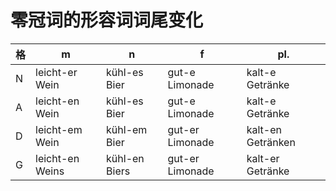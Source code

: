 # 零冠词的形容词词尾变化

| 格  | m               | n             | f               | pl.               |
| --- | --------------- | ------------- | --------------- | ----------------- |
| N   | leicht-er Wein  | kühl-es Bier  | gut-e Limonade  | kalt-e Getränke   |
| A   | leicht-en Wein  | kühl-es Bier  | gut-e Limonade  | kalt-e Getränke   |
| D   | leicht-em Wein  | kühl-em Bier  | gut-er Limonade | kalt-en Getränken |
| G   | leicht-en Weins | kühl-en Biers | gut-er Limonade | kalt-er Getränke  |